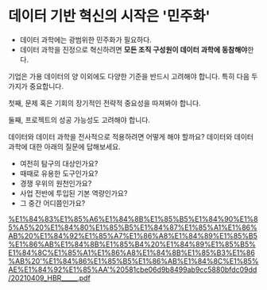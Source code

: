 # 데이터 기반 혁신의 시작은 '민주화'

- 데이터 과학에는 광범위한 민주화가 필요하다.
- 데이터 과학을 진정으로 혁신하려면 **모든 조직 구성원이 데이터 과학에 동참해야**한다.

기업은 가용 데이터의 양 이외에도 다양한 기준을 반드시 고려해야 합니다. 특히 다음 두 가지가 중요합니다.

첫째, 문제 혹은 기회의 장기적인 전략적 중요성을 따져봐야 합니다.

둘째, 프로젝트의 성공 가능성도 고려해야 합니다.

데이터와 데이터 과학을 전사적으로 적용하려면 어떻게 해야 할까요? 데이터와 데이터 과학에 대한 아래의 질문에 답해보세요.

- 여전히 탐구의 대상인가요?
- 때때로 유용한 도구인가요?
- 경쟁 우위의 원천인가요?
- 사업 전반에 투입된 기본 역량인가요?
- 그 중간 어디쯤인가요?

[%E1%84%83%E1%85%A6%E1%84%8B%E1%85%B5%E1%84%90%E1%85%A5%20%E1%84%80%E1%85%B5%E1%84%87%E1%85%A1%E1%86%AB%20%E1%84%92%E1%85%A7%E1%86%A8%E1%84%89%E1%85%B5%E1%86%AB%E1%84%8B%E1%85%B4%20%E1%84%89%E1%85%B5%E1%84%8C%E1%85%A1%E1%86%A8%E1%84%8B%E1%85%B3%E1%86%AB%20'%E1%84%86%E1%85%B5%E1%86%AB%E1%84%8C%E1%85%AE%E1%84%92%E1%85%AA'%20581cbe06d9b8499ab9cc5880bfdc09dd/20210409_HBR_____.pdf](%E1%84%83%E1%85%A6%E1%84%8B%E1%85%B5%E1%84%90%E1%85%A5%20%E1%84%80%E1%85%B5%E1%84%87%E1%85%A1%E1%86%AB%20%E1%84%92%E1%85%A7%E1%86%A8%E1%84%89%E1%85%B5%E1%86%AB%E1%84%8B%E1%85%B4%20%E1%84%89%E1%85%B5%E1%84%8C%E1%85%A1%E1%86%A8%E1%84%8B%E1%85%B3%E1%86%AB%20'%E1%84%86%E1%85%B5%E1%86%AB%E1%84%8C%E1%85%AE%E1%84%92%E1%85%AA'%20581cbe06d9b8499ab9cc5880bfdc09dd/20210409_HBR_____.pdf)